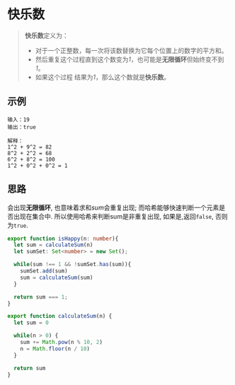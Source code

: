 # 快乐数

> **快乐数**定义为：
> * 对于一个正整数，每一次将该数替换为它每个位置上的数字的平方和。
> * 然后重复这个过程直到这个数变为*1*，也可能是**无限循环**但始终变不到*1*。
> * 如果这个过程 结果为*1*，那么这个数就是**快乐数**。

## 示例
```
输入：19
输出：true

解释：
1^2 + 9^2 = 82
8^2 + 2^2 = 68
6^2 + 8^2 = 100
1^2 + 0^2 + 0^2 = 1

```

## 思路

会出现**无限循环**, 也意味着求和*sum*会重复出现; 而哈希能够快速判断一个元素是否出现在集合中. 所以使用哈希来判断sum是非重复出现, 如果是,返回`false`, 否则为`true`.

```typescript 
export function isHappy(n: number){
  let sum = calculateSum(n)
  let sumSet: Set<number> = new Set();

  while(sum !== 1 && !sumSet.has(sum)){
    sumSet.add(sum)
    sum = calculateSum(sum)
  }

  return sum === 1;
}

export function calculateSum(n) {
  let sum = 0 

  while(n > 0) {
    sum += Math.pow(n % 10, 2)
    n = Math.floor(n / 10)
  }

  return sum
}

```


